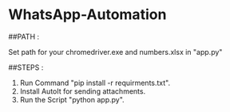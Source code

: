 # WhatsApp-Automation

##PATH :

Set path for your chromedriver.exe and numbers.xlsx in "app.py"

##STEPS :

1) Run Command "pip install -r requirments.txt".
2) Install AutoIt for sending attachments.
3) Run the Script "python app.py". 